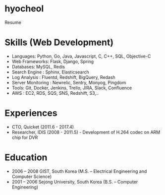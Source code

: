 # hyocheol
Resume

# Skills (Web Development)
* Languages: Python, Go, Java, Javascript, C, C++, SQL, Objective-C
* Web Frameworks: Flask, Django, Spring
* Databases: MySQL, Redis
* Search Engine : Sphinx, Elasticsearch
* Log Analysis : Fluentd, Redshift, BigQuery, Redash
* Server Monitoring : Newrelic, Sentry, Monyog, Pingdom
* Tools: Git, Docker, Jenkins, Trello, JIRA, Slack, Confluence
* AWS : EC2, RDS, SQS, SNS, Redshift, S3,..

# Experiences
* CTO, Quicket (2011.6 - 2017.4)
* Researcher, IDIS (2008 - 2011.5) - Development of H.264 codec on ARM chip for DVR


# Education
* 2006 – 2008 GIST, South Korea (M.S. – Electrical Engineering and Computer Science)
* 2001 – 2006 Sejong University, South Korea (B.S. – Computer Engineering)
